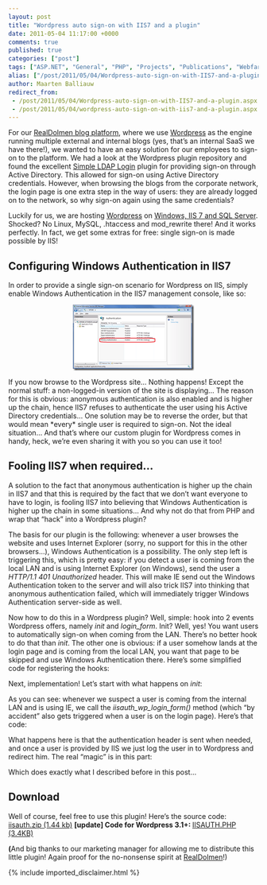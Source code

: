 ```yaml
---
layout: post
title: "Wordpress auto sign-on with IIS7 and a plugin"
date: 2011-05-04 11:17:00 +0000
comments: true
published: true
categories: ["post"]
tags: ["ASP.NET", "General", "PHP", "Projects", "Publications", "Webfarm"]
alias: ["/post/2011/05/04/Wordpress-auto-sign-on-with-IIS7-and-a-plugin.aspx", "/post/2011/05/04/wordpress-auto-sign-on-with-iis7-and-a-plugin.aspx"]
author: Maarten Balliauw
redirect_from:
 - /post/2011/05/04/Wordpress-auto-sign-on-with-IIS7-and-a-plugin.aspx.html
 - /post/2011/05/04/wordpress-auto-sign-on-with-iis7-and-a-plugin.aspx.html
---
```

<p>For our <a href="http://blogs.realdolmen.com/experts/" target="_blank">RealDolmen blog platform</a>, where we use <a href="http://wordpress.org" target="_blank">Wordpress</a> as the engine running multiple external and internal blogs (yes, that’s an internal SaaS we have there!), we wanted to have an easy solution for our employees to sign-on to the platform. We had a look at the Wordpress plugin repository and found the excellent <a href="http://wordpress.org/extend/plugins/simple-ldap-login/" target="_blank">Simple LDAP Login</a> plugin for providing sign-on through Active Directory. This allowed for sign-on using Active Directory credentials. However, when browsing the blogs from the corporate network, the login page is one extra step in the way of users: they are already logged on to the network, so why sign-on again using the same credentials?</p>
<p>Luckily for us, we are hosting <a href="http://wordpress.org" target="_blank">Wordpress</a> on <a href="http://wordpress.visitmix.com/" target="_blank">Windows, IIS 7 and SQL Server</a>. Shocked? No Linux, MySQL, .htaccess and mod_rewrite there! And it works perfectly. In fact, we get some extras for free: single sign-on is made possible by IIS!</p>
<h2>Configuring Windows Authentication in IIS7</h2>
<p>In order to provide a single sign-on scenario for Wordpress on IIS, simply enable Windows Authentication in the IIS7 management console, like so:</p>
<p><a href="/images/image_111.png"><img width="244" height="133" title="Windows Authentication in IIS - Wordpress, PHP" style="margin: 5px auto; border: 0px currentColor; border-image: none; padding-top: 0px; padding-right: 0px; padding-left: 0px; float: none; display: block; background-image: none;" alt="Windows Authentication in IIS - Wordpress, PHP" src="/images/image_thumb_81.png" border="0"></a></p>
<p>If you now browse to the Wordpress site… Nothing happens! Except the normal stuff: a non-logged-in version of the site is displaying… The reason for this is obvious: anonymous authentication is also enabled and is higher up the chain, hence IIS7 refuses to authenticate the user using his Active Directory credentials… One solution may be to reverse the order, but that would mean *every* single user is required to sign-on. Not the ideal situation… And that’s where our custom plugin for Wordpress comes in handy, heck, we’re even sharing it with you so you can use it too!</p>
<h2>Fooling IIS7 when required…</h2>
<p>A solution to the fact that anonymous authentication is higher up the chain in IIS7 and that this is required by the fact that we don’t want everyone to have to login, is fooling IIS7 into believing that Windows Authentication is higher up the chain in some situations… And why not do that from PHP and wrap that “hack” into a Wordpress plugin?</p>
<p>The basis for our plugin is the following: whenever a user browses the website and uses Internet Explorer (sorry, no support for this in the other browsers…), Windows Authentication is a possibility. The only step left is triggering this, which is pretty easy: if you detect a user is coming from the local LAN and is using Internet Explorer (on Windows), send the user a <em>HTTP/1.1 401 Unauthorized</em> header. This will make IE send out the Windows Authentication token to the server and will also trick IIS7 into thinking that anonymous authentication failed, which will immediately trigger Windows Authentication server-side as well.</p>
<p>Now how to do this in a Wordpress plugin? Well, simple: hook into 2 events Wordpress offers, namely <em>init</em> and <em>login_form</em>. Init? Well, yes! You want users to automatically sign-on when coming from the LAN. There’s no better hook to do that than <em>init</em>. The other one is obvious: if a user somehow lands at the login page and is coming from the local LAN, you want that page to be skipped and use Windows Authentication there. Here’s some simplified code for registering the hooks:</p>
<div class="wlWriterEditableSmartContent" id="scid:9D7513F9-C04C-4721-824A-2B34F0212519:04d07206-bc5e-49db-8905-b689c0f0b3cd" style="margin: 0px; padding: 0px; float: none; display: inline;">
<div><!--

Code highlighting produced by Actipro CodeHighlighter (freeware)
http://www.CodeHighlighter.com/

--><span style="color: rgb(0, 128, 128);">1</span> <span style="color: rgb(0, 0, 0);">&lt;?</span><span style="color: rgb(0, 0, 0);">php </span><span style="color: rgb(0, 128, 128);">2</span> <span style="color: rgb(0, 0, 0);">add_action(</span><span style="color: rgb(0, 0, 0);">'</span><span style="color: rgb(0, 0, 0);">init</span><span style="color: rgb(0, 0, 0);">'</span><span style="color: rgb(0, 0, 0);">,</span><span style="color: rgb(0, 0, 0);">'</span><span style="color: rgb(0, 0, 0);">iisauth_auto_login</span><span style="color: rgb(0, 0, 0);">'</span><span style="color: rgb(0, 0, 0);">); </span><span style="color: rgb(0, 128, 128);">3</span> <span style="color: rgb(0, 0, 0);">add_action(</span><span style="color: rgb(0, 0, 0);">'</span><span style="color: rgb(0, 0, 0);">login_form</span><span style="color: rgb(0, 0, 0);">'</span><span style="color: rgb(0, 0, 0);">,</span><span style="color: rgb(0, 0, 0);">'</span><span style="color: rgb(0, 0, 0);">iisauth_wp_login_form</span><span style="color: rgb(0, 0, 0);">'</span><span style="color: rgb(0, 0, 0);">);</span></div>
<!-- Code inserted with Steve Dunn's Windows Live Writer Code Formatter Plugin.  http://dunnhq.com --></div>
<p>Next, implementation! Let’s start with what happens on <em>init</em>:</p>
<div class="wlWriterEditableSmartContent" id="scid:9D7513F9-C04C-4721-824A-2B34F0212519:066c6261-8dc7-4aae-8fd4-394d14941a1e" style="margin: 0px; padding: 0px; float: none; display: inline;">
<div><!--

Code highlighting produced by Actipro CodeHighlighter (freeware)
http://www.CodeHighlighter.com/

--><span style="color: rgb(0, 128, 128);">1</span> <span style="color: rgb(0, 0, 255);">function</span><span style="color: rgb(0, 0, 0);"> iisauth_auto_login() { </span><span style="color: rgb(0, 128, 128);">2</span> <span style="color: rgb(0, 0, 255);">if</span><span style="color: rgb(0, 0, 0);"> (</span><span style="color: rgb(0, 0, 0);">!</span><span style="color: rgb(0, 0, 0);">is_user_logged_in() </span><span style="color: rgb(0, 0, 0);">&amp;&amp;</span><span style="color: rgb(0, 0, 0);"> iisauth_is_lan_user() </span><span style="color: rgb(0, 0, 0);">&amp;&amp;</span><span style="color: rgb(0, 0, 0);"> iisauth_using_ie()) { </span><span style="color: rgb(0, 128, 128);">3</span> <span style="color: rgb(0, 0, 0);"> iisauth_wp_login_form(); </span><span style="color: rgb(0, 128, 128);">4</span> <span style="color: rgb(0, 0, 0);"> } </span><span style="color: rgb(0, 128, 128);">5</span> <span style="color: rgb(0, 0, 0);">}</span></div>
<!-- Code inserted with Steve Dunn's Windows Live Writer Code Formatter Plugin.  http://dunnhq.com --></div>
<p>As you can see: whenever we suspect a user is coming from the internal LAN and is using IE, we call the <em>iisauth_wp_login_form()</em> method (which “by accident” also gets triggered when a user is on the login page). Here’s that code:</p>
<div class="wlWriterEditableSmartContent" id="scid:9D7513F9-C04C-4721-824A-2B34F0212519:35351d78-d7fb-4717-b1fd-64e287f86fb5" style="margin: 0px; padding: 0px; float: none; display: inline;">
<div><!--

Code highlighting produced by Actipro CodeHighlighter (freeware)
http://www.CodeHighlighter.com/

--><span style="color: rgb(0, 128, 128);"> 1</span> <span style="color: rgb(0, 0, 255);">function</span><span style="color: rgb(0, 0, 0);"> iisauth_wp_login_form() { </span><span style="color: rgb(0, 128, 128);"> 2</span> <span style="color: rgb(0, 128, 0);">//</span><span style="color: rgb(0, 128, 0);"> Checks if IIS provided a user, and if not, rejects the request with 401 </span><span style="color: rgb(0, 128, 128);"> 3</span> <span style="color: rgb(0, 128, 0);"> // so that it can be authenticated</span><span style="color: rgb(0, 128, 128);"> 4</span> <span style="color: rgb(0, 0, 255);">if</span><span style="color: rgb(0, 0, 0);"> (iisauth_is_lan_user() </span><span style="color: rgb(0, 0, 0);">&amp;&amp;</span><span style="color: rgb(0, 0, 0);"> iisauth_using_ie() </span><span style="color: rgb(0, 0, 0);">&amp;&amp;</span><span style="color: rgb(0, 0, 255);">empty</span><span style="color: rgb(0, 0, 0);">(</span><span style="color: rgb(128, 0, 128);">$_SERVER</span><span style="color: rgb(0, 0, 0);">[</span><span style="color: rgb(0, 0, 0);">"</span><span style="color: rgb(0, 0, 0);">REMOTE_USER</span><span style="color: rgb(0, 0, 0);">"</span><span style="color: rgb(0, 0, 0);">])) { </span><span style="color: rgb(0, 128, 128);"> 5</span> <span style="color: rgb(0, 0, 0);"> nocache_headers(); </span><span style="color: rgb(0, 128, 128);"> 6</span> <span style="color: rgb(0, 128, 128);">header</span><span style="color: rgb(0, 0, 0);">(</span><span style="color: rgb(0, 0, 0);">"</span><span style="color: rgb(0, 0, 0);">HTTP/1.1 401 Unauthorized</span><span style="color: rgb(0, 0, 0);">"</span><span style="color: rgb(0, 0, 0);">); </span><span style="color: rgb(0, 128, 128);"> 7</span> <span style="color: rgb(0, 128, 128);">ob_clean</span><span style="color: rgb(0, 0, 0);">(); </span><span style="color: rgb(0, 128, 128);"> 8</span> <span style="color: rgb(0, 0, 255);">exit</span><span style="color: rgb(0, 0, 0);">(); </span><span style="color: rgb(0, 128, 128);"> 9</span> <span style="color: rgb(0, 0, 0);"> } </span><span style="color: rgb(0, 0, 255);">else</span><span style="color: rgb(0, 0, 255);">if</span><span style="color: rgb(0, 0, 0);"> (iisauth_is_lan_user() </span><span style="color: rgb(0, 0, 0);">&amp;&amp;</span><span style="color: rgb(0, 0, 0);"> iisauth_using_ie() </span><span style="color: rgb(0, 0, 0);">&amp;&amp;</span><span style="color: rgb(0, 0, 0);">!</span><span style="color: rgb(0, 0, 255);">empty</span><span style="color: rgb(0, 0, 0);">(</span><span style="color: rgb(128, 0, 128);">$_SERVER</span><span style="color: rgb(0, 0, 0);">[</span><span style="color: rgb(0, 0, 0);">"</span><span style="color: rgb(0, 0, 0);">REMOTE_USER</span><span style="color: rgb(0, 0, 0);">"</span><span style="color: rgb(0, 0, 0);">])) { </span><span style="color: rgb(0, 128, 128);">10</span> <span style="color: rgb(0, 0, 255);">if</span><span style="color: rgb(0, 0, 0);"> (</span><span style="color: rgb(0, 128, 128);">function_exists</span><span style="color: rgb(0, 0, 0);">(</span><span style="color: rgb(0, 0, 0);">'</span><span style="color: rgb(0, 0, 0);">get_userdatabylogin</span><span style="color: rgb(0, 0, 0);">'</span><span style="color: rgb(0, 0, 0);">)) { </span><span style="color: rgb(0, 128, 128);">11</span> <span style="color: rgb(128, 0, 128);">$username</span><span style="color: rgb(0, 0, 0);">=</span><span style="color: rgb(0, 128, 128);">strtolower</span><span style="color: rgb(0, 0, 0);">(</span><span style="color: rgb(0, 128, 128);">substr</span><span style="color: rgb(0, 0, 0);">(</span><span style="color: rgb(128, 0, 128);">$_SERVER</span><span style="color: rgb(0, 0, 0);">[</span><span style="color: rgb(0, 0, 0);">'</span><span style="color: rgb(0, 0, 0);">REMOTE_USER</span><span style="color: rgb(0, 0, 0);">'</span><span style="color: rgb(0, 0, 0);">]</span><span style="color: rgb(0, 0, 0);">,</span><span style="color: rgb(0, 128, 128);">strrpos</span><span style="color: rgb(0, 0, 0);">(</span><span style="color: rgb(128, 0, 128);">$_SERVER</span><span style="color: rgb(0, 0, 0);">[</span><span style="color: rgb(0, 0, 0);">'</span><span style="color: rgb(0, 0, 0);">REMOTE_USER</span><span style="color: rgb(0, 0, 0);">'</span><span style="color: rgb(0, 0, 0);">]</span><span style="color: rgb(0, 0, 0);">,</span><span style="color: rgb(0, 0, 0);">'</span><span style="color: rgb(0, 0, 0);">\\</span><span style="color: rgb(0, 0, 0);">'</span><span style="color: rgb(0, 0, 0);">) </span><span style="color: rgb(0, 0, 0);">+</span><span style="color: rgb(0, 0, 0);">1</span><span style="color: rgb(0, 0, 0);">)); </span><span style="color: rgb(0, 128, 128);">12</span> <span style="color: rgb(0, 128, 128);">13</span> <span style="color: rgb(128, 0, 128);">$user</span><span style="color: rgb(0, 0, 0);">=</span><span style="color: rgb(0, 0, 0);"> get_userdatabylogin(</span><span style="color: rgb(128, 0, 128);">$username</span><span style="color: rgb(0, 0, 0);">); </span><span style="color: rgb(0, 128, 128);">14</span> <span style="color: rgb(0, 0, 255);">if</span><span style="color: rgb(0, 0, 0);"> (</span><span style="color: rgb(0, 0, 0);">!</span><span style="color: rgb(0, 128, 128);">is_a</span><span style="color: rgb(0, 0, 0);">(</span><span style="color: rgb(128, 0, 128);">$user</span><span style="color: rgb(0, 0, 0);">,</span><span style="color: rgb(0, 0, 0);">'</span><span style="color: rgb(0, 0, 0);">WP_User</span><span style="color: rgb(0, 0, 0);">'</span><span style="color: rgb(0, 0, 0);">)) { </span><span style="color: rgb(0, 128, 128);">15</span> <span style="color: rgb(0, 128, 0);">//</span><span style="color: rgb(0, 128, 0);"> Create the user</span><span style="color: rgb(0, 128, 128);">16</span> <span style="color: rgb(128, 0, 128);">$newUserId</span><span style="color: rgb(0, 0, 0);">=</span><span style="color: rgb(0, 0, 0);"> iisauth_create_wp_user(</span><span style="color: rgb(128, 0, 128);">$username</span><span style="color: rgb(0, 0, 0);">); </span><span style="color: rgb(0, 128, 128);">17</span> <span style="color: rgb(0, 0, 255);">if</span><span style="color: rgb(0, 0, 0);"> (</span><span style="color: rgb(0, 0, 0);">!</span><span style="color: rgb(0, 128, 128);">is_a</span><span style="color: rgb(0, 0, 0);">(</span><span style="color: rgb(128, 0, 128);">$newUserId</span><span style="color: rgb(0, 0, 0);">,</span><span style="color: rgb(0, 0, 0);">'</span><span style="color: rgb(0, 0, 0);">WP_Error</span><span style="color: rgb(0, 0, 0);">'</span><span style="color: rgb(0, 0, 0);">)) { </span><span style="color: rgb(0, 128, 128);">18</span> <span style="color: rgb(128, 0, 128);">$user</span><span style="color: rgb(0, 0, 0);">=</span><span style="color: rgb(0, 0, 0);"> get_userdatabylogin(</span><span style="color: rgb(128, 0, 128);">$username</span><span style="color: rgb(0, 0, 0);">); </span><span style="color: rgb(0, 128, 128);">19</span> <span style="color: rgb(0, 0, 0);"> } </span><span style="color: rgb(0, 128, 128);">20</span> <span style="color: rgb(0, 0, 0);"> } </span><span style="color: rgb(0, 128, 128);">21</span> <span style="color: rgb(0, 128, 128);">22</span> <span style="color: rgb(0, 0, 255);">if</span><span style="color: rgb(0, 0, 0);"> (</span><span style="color: rgb(128, 0, 128);">$user</span><span style="color: rgb(0, 0, 0);">&amp;&amp;</span><span style="color: rgb(128, 0, 128);">$username</span><span style="color: rgb(0, 0, 0);">==</span><span style="color: rgb(128, 0, 128);">$user</span><span style="color: rgb(0, 0, 0);">-&gt;</span><span style="color: rgb(0, 0, 0);">user_login) { </span><span style="color: rgb(0, 128, 128);">23</span> <span style="color: rgb(0, 128, 0);">//</span><span style="color: rgb(0, 128, 0);"> Clean buffers</span><span style="color: rgb(0, 128, 128);">24</span> <span style="color: rgb(0, 128, 128);">ob_clean</span><span style="color: rgb(0, 0, 0);">(); </span><span style="color: rgb(0, 128, 128);">25</span> <span style="color: rgb(0, 128, 128);">26</span> <span style="color: rgb(0, 128, 0);">//</span><span style="color: rgb(0, 128, 0);"> Feed WordPress a double-MD5 hash (MD5 of value generated in check_passwords)</span><span style="color: rgb(0, 128, 128);">27</span> <span style="color: rgb(128, 0, 128);">$password</span><span style="color: rgb(0, 0, 0);">=</span><span style="color: rgb(0, 128, 128);">md5</span><span style="color: rgb(0, 0, 0);">(</span><span style="color: rgb(128, 0, 128);">$user</span><span style="color: rgb(0, 0, 0);">-&gt;</span><span style="color: rgb(0, 0, 0);">user_pass); </span><span style="color: rgb(0, 128, 128);">28</span> <span style="color: rgb(0, 128, 128);">29</span> <span style="color: rgb(0, 128, 0);">//</span><span style="color: rgb(0, 128, 0);"> User is now authorized; force WordPress to use the generated password</span><span style="color: rgb(0, 128, 128);">30</span> <span style="color: rgb(128, 0, 128);">$using_cookie</span><span style="color: rgb(0, 0, 0);">=</span><span style="color: rgb(0, 0, 255);">true</span><span style="color: rgb(0, 0, 0);">; </span><span style="color: rgb(0, 128, 128);">31</span> <span style="color: rgb(0, 0, 0);"> wp_setcookie(</span><span style="color: rgb(128, 0, 128);">$user</span><span style="color: rgb(0, 0, 0);">-&gt;</span><span style="color: rgb(0, 0, 0);">user_login</span><span style="color: rgb(0, 0, 0);">,</span><span style="color: rgb(128, 0, 128);">$password</span><span style="color: rgb(0, 0, 0);">,</span><span style="color: rgb(128, 0, 128);">$using_cookie</span><span style="color: rgb(0, 0, 0);">); </span><span style="color: rgb(0, 128, 128);">32</span> <span style="color: rgb(0, 128, 128);">33</span> <span style="color: rgb(0, 128, 0);">//</span><span style="color: rgb(0, 128, 0);"> Redirect and stop execution</span><span style="color: rgb(0, 128, 128);">34</span> <span style="color: rgb(128, 0, 128);">$redirectUrl</span><span style="color: rgb(0, 0, 0);">=</span><span style="color: rgb(0, 0, 0);"> home_url(); </span><span style="color: rgb(0, 128, 128);">35</span> <span style="color: rgb(0, 0, 255);">if</span><span style="color: rgb(0, 0, 0);"> (</span><span style="color: rgb(0, 0, 255);">isset</span><span style="color: rgb(0, 0, 0);">(</span><span style="color: rgb(128, 0, 128);">$_GET</span><span style="color: rgb(0, 0, 0);">[</span><span style="color: rgb(0, 0, 0);">'</span><span style="color: rgb(0, 0, 0);">redirect_to</span><span style="color: rgb(0, 0, 0);">'</span><span style="color: rgb(0, 0, 0);">])) { </span><span style="color: rgb(0, 128, 128);">36</span> <span style="color: rgb(128, 0, 128);">$redirectUrl</span><span style="color: rgb(0, 0, 0);">=</span><span style="color: rgb(128, 0, 128);">$_GET</span><span style="color: rgb(0, 0, 0);">[</span><span style="color: rgb(0, 0, 0);">'</span><span style="color: rgb(0, 0, 0);">redirect_to</span><span style="color: rgb(0, 0, 0);">'</span><span style="color: rgb(0, 0, 0);">]; </span><span style="color: rgb(0, 128, 128);">37</span> <span style="color: rgb(0, 0, 0);"> } </span><span style="color: rgb(0, 128, 128);">38</span> <span style="color: rgb(0, 0, 0);"> wp_redirect(</span><span style="color: rgb(128, 0, 128);">$redirectUrl</span><span style="color: rgb(0, 0, 0);">); </span><span style="color: rgb(0, 128, 128);">39</span> <span style="color: rgb(0, 0, 255);">exit</span><span style="color: rgb(0, 0, 0);">; </span><span style="color: rgb(0, 128, 128);">40</span> <span style="color: rgb(0, 0, 0);"> } </span><span style="color: rgb(0, 128, 128);">41</span> <span style="color: rgb(0, 0, 0);"> } </span><span style="color: rgb(0, 128, 128);">42</span> <span style="color: rgb(0, 0, 0);"> } </span><span style="color: rgb(0, 128, 128);">43</span> <span style="color: rgb(0, 0, 0);">}</span></div>
<!-- Code inserted with Steve Dunn's Windows Live Writer Code Formatter Plugin.  http://dunnhq.com --></div>
<p>What happens here is that the authentication header is sent when needed, and once a user is provided by IIS we just log the user in to Wordpress and redirect him. The real “magic” is in this part:</p>
<div class="wlWriterEditableSmartContent" id="scid:9D7513F9-C04C-4721-824A-2B34F0212519:e9b7eef8-e1f3-45a9-b213-577598e55b03" style="margin: 0px; padding: 0px; float: none; display: inline;">
<div><!--

Code highlighting produced by Actipro CodeHighlighter (freeware)
http://www.CodeHighlighter.com/

--><span style="color: rgb(0, 128, 128);">1</span> <span style="color: rgb(0, 128, 0);">//</span><span style="color: rgb(0, 128, 0);"> Checks if IIS provided a user, and if not, rejects the request with 401 </span><span style="color: rgb(0, 128, 128);">2</span> <span style="color: rgb(0, 128, 0);">// so that it can be authenticated</span><span style="color: rgb(0, 128, 128);">3</span> <span style="color: rgb(0, 0, 255);">if</span><span style="color: rgb(0, 0, 0);"> (iisauth_is_lan_user() </span><span style="color: rgb(0, 0, 0);">&amp;&amp;</span><span style="color: rgb(0, 0, 0);"> iisauth_using_ie() </span><span style="color: rgb(0, 0, 0);">&amp;&amp;</span><span style="color: rgb(0, 0, 255);">empty</span><span style="color: rgb(0, 0, 0);">(</span><span style="color: rgb(128, 0, 128);">$_SERVER</span><span style="color: rgb(0, 0, 0);">[</span><span style="color: rgb(0, 0, 0);">"</span><span style="color: rgb(0, 0, 0);">REMOTE_USER</span><span style="color: rgb(0, 0, 0);">"</span><span style="color: rgb(0, 0, 0);">])) { </span><span style="color: rgb(0, 128, 128);">4</span> <span style="color: rgb(0, 0, 0);"> nocache_headers(); </span><span style="color: rgb(0, 128, 128);">5</span> <span style="color: rgb(0, 128, 128);">header</span><span style="color: rgb(0, 0, 0);">(</span><span style="color: rgb(0, 0, 0);">"</span><span style="color: rgb(0, 0, 0);">HTTP/1.1 401 Unauthorized</span><span style="color: rgb(0, 0, 0);">"</span><span style="color: rgb(0, 0, 0);">); </span><span style="color: rgb(0, 128, 128);">6</span> <span style="color: rgb(0, 128, 128);">ob_clean</span><span style="color: rgb(0, 0, 0);">(); </span><span style="color: rgb(0, 128, 128);">7</span> <span style="color: rgb(0, 0, 255);">exit</span><span style="color: rgb(0, 0, 0);">(); </span><span style="color: rgb(0, 128, 128);">8</span> <span style="color: rgb(0, 0, 0);">}</span></div>
<!-- Code inserted with Steve Dunn's Windows Live Writer Code Formatter Plugin.  http://dunnhq.com --></div>
<p>Which does exactly what I described before in this post…</p>
<h2>Download</h2>
<p>Well of course, feel free to use this plugin! Here’s the source code: <a href="/files/2011/5/iisauth.zip">iisauth.zip (1.44 kb)</a>&nbsp;<strong>[update] Code for Wordpress 3.1+: </strong><a href="/FILES/2014/03/IISAUTH.PHP.axdx">IISAUTH.PHP (3.4KB)</a></p>
<p><strong>(</strong>And big thanks to our marketing manager for allowing me to distribute this little plugin! Again proof for the no-nonsense spirit at <a href="http://www.realdolmen.com" target="_blank">RealDolmen</a>!)</p>

{% include imported_disclaimer.html %}

